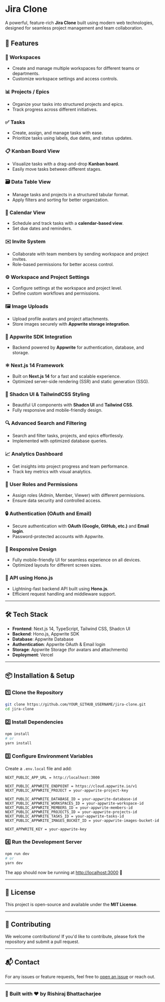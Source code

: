 # Jira Clone

A powerful, feature-rich **Jira Clone** built using modern web technologies, designed for seamless project management and team collaboration.

## 🚀 Features

### 🏢 Workspaces
- Create and manage multiple workspaces for different teams or departments.
- Customize workspace settings and access controls.

### 📊 Projects / Epics
- Organize your tasks into structured projects and epics.
- Track progress across different initiatives.

### ✅ Tasks
- Create, assign, and manage tasks with ease.
- Prioritize tasks using labels, due dates, and status updates.

### 📋 Kanban Board View
- Visualize tasks with a drag-and-drop **Kanban board**.
- Easily move tasks between different stages.

### 🗃️ Data Table View
- Manage tasks and projects in a structured tabular format.
- Apply filters and sorting for better organization.

### 📅 Calendar View
- Schedule and track tasks with a **calendar-based view**.
- Set due dates and reminders.

### ✉️ Invite System
- Collaborate with team members by sending workspace and project invites.
- Role-based permissions for better access control.

### ⚙️ Workspace and Project Settings
- Configure settings at the workspace and project level.
- Define custom workflows and permissions.

### 🖼️ Image Uploads
- Upload profile avatars and project attachments.
- Store images securely with **Appwrite storage integration**.

### 🔌 Appwrite SDK Integration
- Backend powered by **Appwrite** for authentication, database, and storage.

### ⚛️ Next.js 14 Framework
- Built on **Next.js 14** for a fast and scalable experience.
- Optimized server-side rendering (SSR) and static generation (SSG).

### 🎨 Shadcn UI & TailwindCSS Styling
- Beautiful UI components with **Shadcn UI** and **Tailwind CSS**.
- Fully responsive and mobile-friendly design.

### 🔍 Advanced Search and Filtering
- Search and filter tasks, projects, and epics effortlessly.
- Implemented with optimized database queries.

### 📈 Analytics Dashboard
- Get insights into project progress and team performance.
- Track key metrics with visual analytics.

### 👥 User Roles and Permissions
- Assign roles (Admin, Member, Viewer) with different permissions.
- Ensure data security and controlled access.

### 🔒 Authentication (OAuth and Email)
- Secure authentication with **OAuth (Google, GitHub, etc.)** and **Email login**.
- Password-protected accounts with Appwrite.

### 📱 Responsive Design
- Fully mobile-friendly UI for seamless experience on all devices.
- Optimized layouts for different screen sizes.

### 🚀 API using Hono.js
- Lightning-fast backend API built using **Hono.js**.
- Efficient request handling and middleware support.

---

## 🛠️ Tech Stack
- **Frontend**: Next.js 14, TypeScript, Tailwind CSS, Shadcn UI
- **Backend**: Hono.js, Appwrite SDK
- **Database**: Appwrite Database
- **Authentication**: Appwrite OAuth & Email login
- **Storage**: Appwrite Storage (for avatars and attachments)
- **Deployment**: Vercel

---

## 📦 Installation & Setup

### 1️⃣ Clone the Repository
```bash
git clone https://github.com/YOUR_GITHUB_USERNAME/jira-clone.git
cd jira-clone
```

### 2️⃣ Install Dependencies
```bash
npm install
# or
yarn install
```

### 3️⃣ Configure Environment Variables
Create a `.env.local` file and add:
```env
NEXT_PUBLIC_APP_URL = http://localhost:3000

NEXT_PUBLIC_APPWRITE_ENDPOINT = https://cloud.appwrite.io/v1
NEXT_PUBLIC_APPWRITE_PROJECT = your-appwrite-project-key

NEXT_PUBLIC_APPWRITE_DATABASE_ID = your-appwrite-database-id
NEXT_PUBLIC_APPWRITE_WORKSPACES_ID = your-appwrite-workspace-id
NEXT_PUBLIC_APPWRITE_MEMBERS_ID = your-appwrite-members-id
NEXT_PUBLIC_APPWRITE_PROJECTS_ID = your-appwrite-projects-id
NEXT_PUBLIC_APPWRITE_TASKS_ID = your-appwrite-tasks-id
NEXT_PUBLIC_APPWRITE_IMAGES_BUCKET_ID = your-appwrite-images-bucket-id

NEXT_APPWRITE_KEY = your-appwrite-key
```

### 4️⃣ Run the Development Server
```bash
npm run dev
# or
yarn dev
```

The app should now be running at [http://localhost:3000](http://localhost:3000) 🚀

---

## 📜 License
This project is open-source and available under the **MIT License**.

---

## 🌟 Contributing
We welcome contributions! If you'd like to contribute, please fork the repository and submit a pull request.

---

## 📬 Contact
For any issues or feature requests, feel free to [open an issue](https://github.com/YOUR_GITHUB_USERNAME/jira-clone/issues) or reach out.

---

### 🎯 Built with ❤️ by Rishiraj Bhattacharjee

